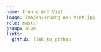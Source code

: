 ```yaml
---
name: Truong Anh Viet 
image: images/Truong Anh Viet.jpg 
role: master
group: alum
links:
  github: link_to_github 
---
```

